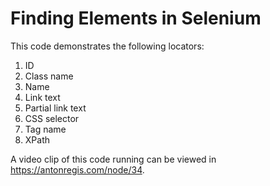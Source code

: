 # Finding Elements in Selenium
This code demonstrates the following locators:
1. ID
2. Class name
3. Name
4. Link text
5. Partial link text
6. CSS selector
7. Tag name
8. XPath

A video clip of this code running can be viewed in https://antonregis.com/node/34.